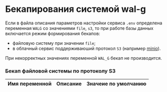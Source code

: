 # Бекапирования системой wal-g

Если в файла описания параметров настройки сервиса `.env`
определена переменная `WALG` со значениями `file`, `s3`, то при работе базы данных
включается режим формирования бекапов:
- файловую систему при значении `file`;
- в облачный сервис поддерживаюший протокол `S3` (например [minio](https://hub.docker.com/r/minio/minio)).

При некорректных значениях переменной `WAL_G` бекап не производится.

### Бекап файловой системы по протоколу S3

Имя переменной | Описание |Значеие по умолчанию
-------------|----------|------------------





